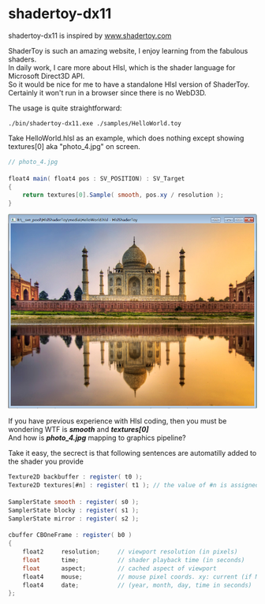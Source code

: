 shadertoy-dx11
==

shadertoy-dx11 is inspired by www.shadertoy.com

ShaderToy is such an amazing website, I enjoy learning from the fabulous shaders.   
In daily work, I care more about Hlsl, which is the shader language for Microsoft Direct3D API.   
So it would be nice for me to have a standalone Hlsl version of ShaderToy.   
Certainly it won't run in a browser since there is no WebD3D.   

The usage is quite straightforward:
```
./bin/shadertoy-dx11.exe ./samples/HelloWorld.toy
```

Take HelloWorld.hlsl as an example, which does nothing except showing textures[0] aka "photo_4.jpg" on screen.   
```glsl
// photo_4.jpg

float4 main( float4 pos : SV_POSITION) : SV_Target
{
    return textures[0].Sample( smooth, pos.xy / resolution );
}
```
![screenshot](/doc/helloworld.png "./bin/shadertoy-dx11.exe ./samples/HelloWorld.toy")

If you have previous experience with Hlsl coding, then you must be wondering WTF is ***smooth*** and ***textures[0]***   
And how is ***photo_4.jpg*** mapping to graphics pipeline?

Take it easy, the secrect is that following sentences are automatilly added to the shader you provide    
```glsl
Texture2D backbuffer : register( t0 );
Texture2D textures[#n] : register( t1 ); // the value of #n is assigned by the available textures

SamplerState smooth : register( s0 );
SamplerState blocky : register( s1 );
SamplerState mirror : register( s2 );

cbuffer CBOneFrame : register( b0 )
{
    float2     resolution;     // viewport resolution (in pixels)
    float      time;           // shader playback time (in seconds)
    float      aspect;         // cached aspect of viewport
    float4     mouse;          // mouse pixel coords. xy: current (if MLB down), zw: click
    float4     date;           // (year, month, day, time in seconds)
};
```
